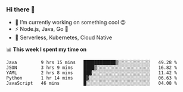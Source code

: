 ### Hi there 👋

<!--
**nodejh/nodejh** is a ✨ _special_ ✨ repository because its `README.md` (this file) appears on your GitHub profile.

Here are some ideas to get you started:

- 🔭 I’m currently working on ...
- 🌱 I’m currently learning ...
- 👯 I’m looking to collaborate on ...
- 🤔 I’m looking for help with ...
- 💬 Ask me about ...
- 📫 How to reach me: ...
- 😄 Pronouns: ...
- ⚡ Fun fact: ...
-->

- 🔭 I’m currently working on something cool :wink:
- ⚡ Node.js, Java, Go :thought_balloon:
- 🤖 Serverless, Kubernetes, Cloud Native

📊 **This week I spent my time on**

<!--START_SECTION:waka-->
```text
Java         9 hrs 15 mins   ████████████▒░░░░░░░░░░░░   49.28 % 
JSON         3 hrs 9 mins    ████▒░░░░░░░░░░░░░░░░░░░░   16.82 % 
YAML         2 hrs 8 mins    ███░░░░░░░░░░░░░░░░░░░░░░   11.42 % 
Python       1 hr 14 mins    █▓░░░░░░░░░░░░░░░░░░░░░░░   06.63 % 
JavaScript   46 mins         █░░░░░░░░░░░░░░░░░░░░░░░░   04.08 % 
```
<!--END_SECTION:waka-->


<!--
:traffic_light: **Visitors**

![visitors](https://visitor-badge.glitch.me/badge?page_id=nodejh.nodejh)
-->
